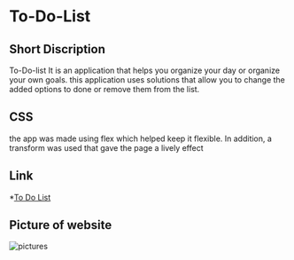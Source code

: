 # To-Do-List

## Short Discription 

To-Do-list It is an application that helps you organize your day or organize your own goals. this application uses solutions that allow you to change the added options to done or remove them from the list.

## CSS

the app was made using flex which helped keep it flexible. In addition, a transform was used that gave the page a lively effect

## Link 

*[To Do List](https://streetwolf123.github.io/To-Do-List.github.io/)

## Picture of website

![pictures]([https://github.com/streetwolf123/To-Do-List.github.io/blob/main/img/web.png?raw=true](https://github.com/streetwolf123/To-Do-List---warsztaty.github.io/blob/master/img/Zrzut%20ekranu%202023-03-21%20o%2008.54.19.png?raw=true))




